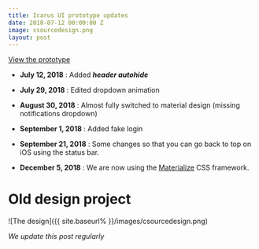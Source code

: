 ```yaml
---
title: Icarus UI prototype updates
date: 2018-07-12 00:00:00 Z
image: csourcedesign.png
layout: post
---
```


[View the prototype](https://thimbleprojects.org/locness/511071/)

* **July 12, 2018** : Added ***header autohide***

* **July 29, 2018** : Edited dropdown animation

* **August 30, 2018** : Almost fully switched to material design (missing notifications dropdown)

* **September 1, 2018** : Added fake login

* **September 21, 2018** : Some changes so that you can go back to top on iOS using the status bar.

* **December 5, 2018** : We are now using the [Materialize](https://materializecss.com) CSS framework.

# Old design project

![The design]({{ site.baseurl% }}/images/csourcedesign.png)

*We update this post regularly*